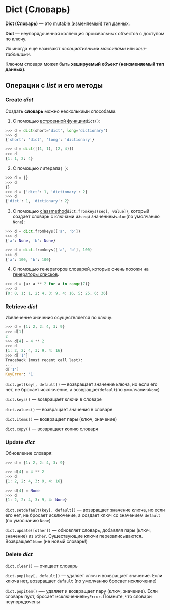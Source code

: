 # Dict (Словарь)
**Dict (Словарь)**  — это [mutable (изменяемый)](Python-Переменные&Типы%20данных.md)
тип данных. 

**Dict** — неупорядоченная коллекция произвольных объектов с 
доступом по ключу. <br>

Их иногда ещё называют *ассоциативными массивами* или *хеш-таблицами*.

Ключом словаря может быть **хешируемый объект (неизменяемый тип данных)**.  

## Операции с ***list*** и его методы
### Create ***dict***
Создать **словарь** можно несколькими способами.<br> 
1. С помощью [встроенной функции](Python-Встроенные%20функции.md)`dict()`:
```python
>>> d = dict(short='dict', long='dictionary')
>>> d
{'short': 'dict', 'long': 'dictionary'}

>>> d = dict([(1, 1), (2, 4)])
>>> d
{1: 1, 2: 4}
```

2. С помощью литерала`{ }`:
```python
>>> d = {}
>>> d
{}
>>> d = {'dict': 1, 'dictionary': 2}
>>> d
{'dict': 1, 'dictionary': 2}
```

3. C помощью [classmethod](../OOP/ООП-Методы%20классов.md)`dict.fromkeys(seq[, value])`, 
который создает словарь с ключами из`seq`и значением`value`(по умолчанию `None`):
```python
>>> d = dict.fromkeys(['a', 'b'])
>>> d
{'a': None, 'b': None}

>>> d = dict.fromkeys(['a', 'b'], 100)
>>> d
{'a': 100, 'b': 100}
```

4. C помощью генераторов словарей, которые очень похожи на [генераторы списков](../Python-Генераторы%20списков.md).
```python
>>> d = {a: a ** 2 for a in range(7)}
>>> d
{0: 0, 1: 1, 2: 4, 3: 9, 4: 16, 5: 25, 6: 36}
```

### Retrieve ***dict***
Извлечение значения осуществляется по ключу:
```python
>>> d = {1: 2, 2: 4, 3: 9}
>>> d[1]
2
>>> d[4] = 4 ** 2
>>> d
{1: 2, 2: 4, 3: 9, 4: 16}
>>> d['1']
Traceback (most recent call last):
...
d['1']
KeyError: '1'
```
`dict.get(key[, default])` — возвращает значение ключа, но если его нет,
не бросает исключение, а возвращает`default`(по умолчанию`None`)

`dict.keys()` — возвращает ключи в словаре

`dict.values()` — возвращает значения в словаре

`dict.items()` — возвращает пары (ключ, значение)

`dict.copy()` — возвращает копию словаря

### Update ***dict***
Обновление словаря:
```python
>>> d = {1: 2, 2: 4, 3: 9}

>>> d[4] = 4 ** 2
>>> d
{1: 2, 2: 4, 3: 9, 4: 16}

>>> d[4] = None
>>> d
{1: 2, 2: 4, 3: 9, 4: None}
```
`dict.setdefault(key[, default])` — возвращает значение ключа, но если его нет,
не бросает исключение, а создает ключ со значением `default` (по умолчанию `None`)

`dict.update([other])` — обновляет словарь, добавляя пары (ключ, значение) из `other`.
Существующие ключи перезаписываются. Возвращает `None` (не новый словарь!)

### Delete ***dict***

`dict.clear()` — очищает словарь

`dict.pop(key[, default])` — удаляет ключ и возвращает значение.
Если ключа нет, возвращает `default` (по умолчанию бросает исключение)

`dict.popitem()` —- удаляет и возвращает пару (ключ, значение).
Если словарь пуст, бросает исключение`KeyError`. Помните, что словари неупорядочены

